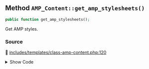 ## Method `AMP_Content::get_amp_stylesheets()`

```php
public function get_amp_stylesheets();
```

Get AMP styles.

### Source

:link: [includes/templates/class-amp-content.php:120](../../includes/templates/class-amp-content.php#L120-L122)

<details>
<summary>Show Code</summary>

```php
public function get_amp_stylesheets() {
	return $this->amp_stylesheets;
}
```

</details>
